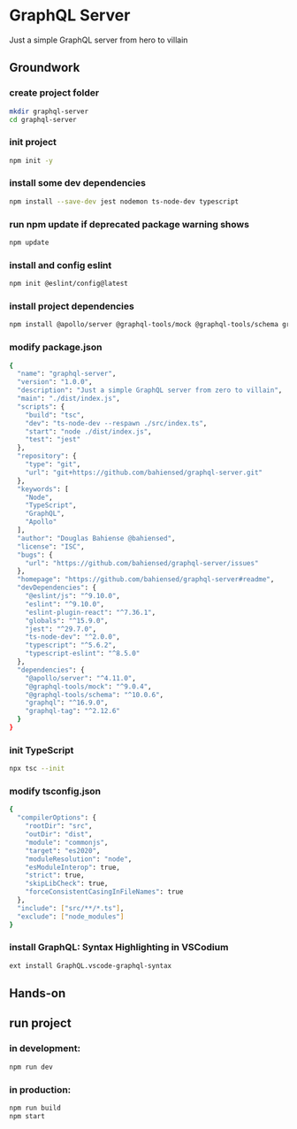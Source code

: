 # GraphQL Server  
Just a simple GraphQL server from hero to villain

## Groundwork
### create project folder
```bash
mkdir graphql-server
cd graphql-server
```

### init project
```bash
npm init -y
```

### install some dev dependencies
```bash
npm install --save-dev jest nodemon ts-node-dev typescript
```

### run npm update if deprecated package warning shows
```bash
npm update
```

### install and config eslint
```bash
npm init @eslint/config@latest
```

### install project dependencies
```bash
npm install @apollo/server @graphql-tools/mock @graphql-tools/schema graphql graphql-tag
```

### modify package.json
```bash
{
  "name": "graphql-server",
  "version": "1.0.0",
  "description": "Just a simple GraphQL server from zero to villain",
  "main": "./dist/index.js",
  "scripts": {
    "build": "tsc",
    "dev": "ts-node-dev --respawn ./src/index.ts",
    "start": "node ./dist/index.js",
    "test": "jest"
  },
  "repository": {
    "type": "git",
    "url": "git+https://github.com/bahiensed/graphql-server.git"
  },
  "keywords": [
    "Node",
    "TypeScript",
    "GraphQL",
    "Apollo"
  ],
  "author": "Douglas Bahiense @bahiensed",
  "license": "ISC",
  "bugs": {
    "url": "https://github.com/bahiensed/graphql-server/issues"
  },
  "homepage": "https://github.com/bahiensed/graphql-server#readme",
  "devDependencies": {
    "@eslint/js": "^9.10.0",
    "eslint": "^9.10.0",
    "eslint-plugin-react": "^7.36.1",
    "globals": "^15.9.0",
    "jest": "^29.7.0",
    "ts-node-dev": "^2.0.0",
    "typescript": "^5.6.2",
    "typescript-eslint": "^8.5.0"
  },
  "dependencies": {
    "@apollo/server": "^4.11.0",
    "@graphql-tools/mock": "^9.0.4",
    "@graphql-tools/schema": "^10.0.6",
    "graphql": "^16.9.0",
    "graphql-tag": "^2.12.6"
  }
}
```

### init TypeScript
```bash
npx tsc --init
```

### modify tsconfig.json
```bash
{
  "compilerOptions": {
    "rootDir": "src",
    "outDir": "dist",
    "module": "commonjs",
    "target": "es2020",
    "moduleResolution": "node",
    "esModuleInterop": true,
    "strict": true,
    "skipLibCheck": true,
    "forceConsistentCasingInFileNames": true    
  },
  "include": ["src/**/*.ts"],
  "exclude": ["node_modules"]
}
```

### install GraphQL: Syntax Highlighting in VSCodium
```bash
ext install GraphQL.vscode-graphql-syntax
```

## Hands-on


## run project
### in development:  
```bash
npm run dev
```

### in production:
```bash
npm run build
npm start
```
